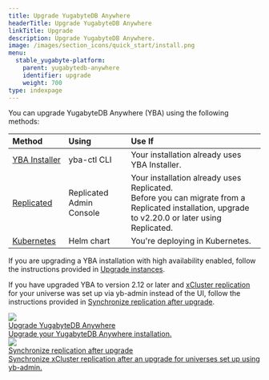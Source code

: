 ```yaml
---
title: Upgrade YugabyteDB Anywhere
headerTitle: Upgrade YugabyteDB Anywhere
linkTitle: Upgrade
description: Upgrade YugabyteDB Anywhere.
image: /images/section_icons/quick_start/install.png
menu:
  stable_yugabyte-platform:
    parent: yugabytedb-anywhere
    identifier: upgrade
    weight: 700
type: indexpage
---
```


You can upgrade YugabyteDB Anywhere (YBA) using the following methods:

| Method | Using | Use If |
| :--- | :--- | :--- |
| [YBA&nbsp;Installer](./upgrade-yp-installer/) | yba-ctl CLI | Your installation already uses YBA Installer. |
| [Replicated](./upgrade-yp-replicated/) | Replicated Admin Console | Your installation already uses Replicated.<br>Before you can migrate from a Replicated installation, upgrade to v2.20.0 or later using Replicated. |
| [Kubernetes](./upgrade-yp-kubernetes/) | Helm chart | You're deploying in Kubernetes. |

If you are upgrading a YBA installation with high availability enabled, follow the instructions provided in [Upgrade instances](../administer-yugabyte-platform/high-availability/#upgrade-instances).

If you have upgraded YBA to version 2.12 or later and [xCluster replication](../../explore/multi-region-deployments/asynchronous-replication-ysql/) for your universe was set up via yb-admin instead of the UI, follow the instructions provided in [Synchronize replication after upgrade](upgrade-yp-xcluster-ybadmin/).

<div class="row">

  <div class="col-12 col-md-6 col-lg-12 col-xl-6">
    <a class="section-link icon-offset" href="upgrade-yp-installer/">
      <div class="head">
        <img class="icon" src="/images/section_icons/quick_start/install.png" aria-hidden="true" />
        <div class="title">Upgrade YugabyteDB Anywhere</div>
      </div>
      <div class="body">
        Upgrade your YugabyteDB Anywhere installation.
      </div>
    </a>
  </div>

  <div class="col-12 col-md-6 col-lg-12 col-xl-6">
    <a class="section-link icon-offset" href="upgrade-yp-xcluster-ybadmin/">
      <div class="head">
        <img class="icon" src="/images/section_icons/manage/pitr.png" aria-hidden="true" />
        <div class="title">Synchronize replication after upgrade</div>
      </div>
      <div class="body">
        Synchronize xCluster replication after an upgrade for universes set up using yb-admin.
      </div>
    </a>
  </div>

</div>
